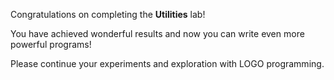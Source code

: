 Congratulations on completing the **Utilities** lab!

You have achieved wonderful results and now you can write even more powerful programs!

Please continue your experiments and exploration with LOGO programming.
